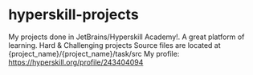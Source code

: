 # hyperskill-projects
My projects done in JetBrains/Hyperskill Academy!. A great platform of learning. 
Hard & Challenging projects
Source files are located at {project_name}/{project_name}/task/src
My profile: https://hyperskill.org/profile/243404094
